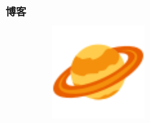 # 博客

<!-- ![avatar](./avatar.svg) -->

<div align="center">
    <img src="./avatar.svg" width="50%" height="50%" align="center">
</div>